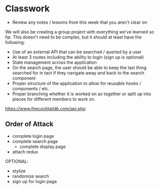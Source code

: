 # Classwork

- Review any notes / lessons from this week that you aren't clear on

We will also be creating a group project with everything we've learned so far. This doesn't need to be complex, but it should at least have the following:

- Use of an external API that can be searched / queried by a user
- At least 3 routes including the ability to login (sign up is optional)
- State management across the application
- On the search page, the user should be able to keep the last thing searched for in tact if they navigate away and back to the search component
- Proper structure of the application to allow for reusable hooks / components / etc.
- Proper branching whether it is worked on as together or split up into pieces for different members to work on.

https://www.thecocktaildb.com/api.php

## Order of Attack

- complete login page
- complete search page
  - complete display page
- attach redux

OPTIONAL:

- stylize
- randomize search
- sign up for login page
